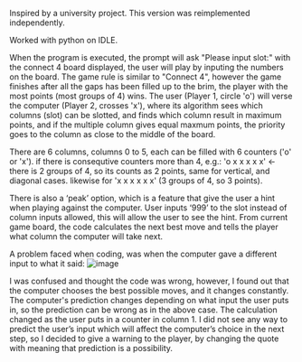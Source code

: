 Inspired by a university project. This version was reimplemented independently.

Worked with python on IDLE.

When the program is executed, the prompt will ask "Please input slot:" with the connect 4 board displayed, the user will play by inputing the numbers on the board.
The game rule is similar to "Connect 4", however the game finishes after all the gaps has been filled up to the brim, the player with the most points (most groups of 4) wins.
The user (Player 1, circle 'o') will verse the computer (Player 2, crosses 'x'), where its algorithm sees which columns (slot) can be slotted, and finds which column result in maximum points, 
and if the multiple column gives equal maxmum points, the priority goes to the column as close to the middle of the board.

There are 6 columns, columns 0 to 5, each can be filled with 6 counters ('o' or 'x').
if there is consequtive counters more than 4, e.g.: 'o x x x x x' <- there is 2 groups of 4, so its counts as 2 points, same for vertical, and diagonal cases.
likewise for 'x x x x x x' (3 groups of 4, so 3 points).

There is also a ‘peak’ option, which is a feature that give the user a hint when playing against the computer. 
User inputs ‘999’ to the slot instead of column inputs allowed, this will allow the user to see the hint. 
From current game board, the code calculates the next best move and tells the player what column the computer will take next.


A problem faced when coding, was when the computer gave a different input to what it said:
![image](https://github.com/user-attachments/assets/d8e0d862-8682-4ab9-befe-8f93df129ac0)

I was confused and thought the code was wrong, however, I found out that the computer chooses the best possible moves, and it changes constantly. 
The computer's prediction changes depending on what input the user puts in, so the prediction can be wrong as in the above case.
The calculation changed as the user puts in a counter in column 1.
I did not see any way to predict the user’s input which will affect the computer’s choice in the next step, so I decided to give a warning to the player, by changing the quote with meaning that prediction is a possibility.

